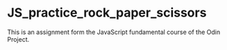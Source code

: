 # JS_practice_rock_paper_scissors
This is an assignment form the JavaScript fundamental course of the Odin Project.
